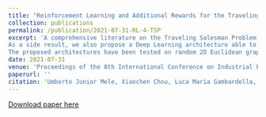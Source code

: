 ```yaml
---
title: "Reinforcement Learning and Additional Rewards for the Traveling Salesman Problem"
collection: publications
permalink: /publication/2021-07-31-RL-4-TSP
excerpt: 'A comprehensive literature on the Traveling Salesman Problem (TSP) is available, and this problem has become a valuable benchmark to test new heuristic methods for general Combinatorial Optimisation problems. For this reason, recently developed Deep Learning-driven heuristics have been tried on the TSP. These Deep Learning frameworks use the city coordinates as inputs, and are trained using reinforcement learning to predict a distribution over the TSP feasible solutions. The aim of the present work is to show how easy-to-calculate Combinatorial Optimization concepts can improve the performances of such systems. In particular, we show how passing Minimum Spanning Tree information during training can lead to significant improvements to the quality of TSP solutions.
As a side result, we also propose a Deep Learning architecture able to predict in real time the optimal length of a TSP instance.
The proposed architectures have been tested on random 2D Euclidean graphs with 50 and 100 nodes, showing significant results.'
date: 2021-07-31
venue: 'Proceedings of the 8th International Conference on Industrial Engineering and Applications'
paperurl: ''
citation: 'Umberto Junior Mele, Xiaochen Chou, Luca Maria Gambardella, and Roberto Montemanni.(2021). &quot;Reinforcement Learning and Additional Rewards for the Traveling Salesman Problem&quot; <i>Proceedings of the 8th International Conference on Industrial Engineering and Applications (Europe)</i>. pp. 198-204.'
---
```



[Download paper here](https://drive.google.com/file/d/1DFrMB0t9yLJR4YwcqNlBeeGxcnSCSih1/view)